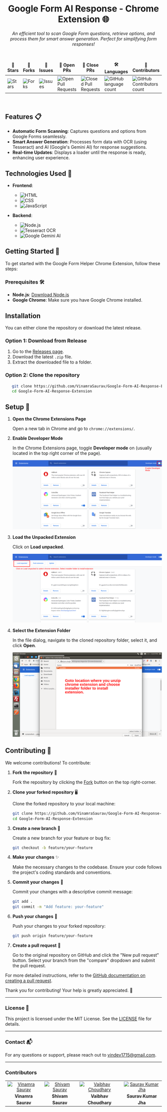 <div align="center">

# **Google Form AI Response - Chrome Extension** 🌐

<i>An efficient tool to scan Google Form questions, retrieve options, and process them for smart answer generation. Perfect for simplifying form responses!</i>

</div>

<div align="center">
<br>

<table align="center">
    <thead align="center">
        <tr border: 1px;>
            <td><b>🌟 Stars</b></td>
            <td><b>🍴 Forks</b></td>
            <td><b>🐛 Issues</b></td>
            <td><b>🔔 Open PRs</b></td>
            <td><b>🔕 Close PRs</b></td>
            <td><b>🛠️ Languages</b></td>
            <td><b>👥 Contributors</b></td>
        </tr>
     </thead>
    <tbody>
         <tr>
            <td><img alt="Stars" src="https://img.shields.io/github/stars/VinamraSaurav/Google-Form-AI-Response-Extension?style=flat&logo=github"/></td>
            <td><img alt="Forks" src="https://img.shields.io/github/forks/VinamraSaurav/Google-Form-AI-Response-Extension?style=flat&logo=github"/></td>
            <td><img alt="Issues" src="https://img.shields.io/github/issues/VinamraSaurav/Google-Form-AI-Response-Extension?style=flat&logo=github"/></td>
            <td><img alt="Open Pull Requests" src="https://img.shields.io/github/issues-pr/VinamraSaurav/Google-Form-AI-Response-Extension?style=flat&logo=github"/></td>
            <td><img alt="Closed Pull Requests" src="https://img.shields.io/github/issues-pr-closed/VinamraSaurav/Google-Form-AI-Response-Extension?style=flat&color=critical&logo=github"/></td>
            <td><img alt="GitHub language count" src="https://img.shields.io/github/languages/count/VinamraSaurav/Google-Form-AI-Response-Extension?style=flat&color=green&logo=github"></td>
            <td><img alt="GitHub Contributors count" src="https://img.shields.io/github/contributors/VinamraSaurav/Google-Form-AI-Response-Extension?style=flat&color=blue&logo=github"/></td>
        </tr>
    </tbody>
</table>
</div>
<br>

## Features 📋

- **Automatic Form Scanning**: Captures questions and options from Google Forms seamlessly.
- **Smart Answer Generation**: Processes form data with OCR (using Tesseract) and AI (Google's Gemini AI) for response suggestions.
- **Real-time Updates**: Displays a loader until the response is ready, enhancing user experience.

## Technologies Used 🔧

- **Frontend**: 
   - ![HTML](https://img.shields.io/badge/HTML-E34F26?style=for-the-badge&logo=html5&logoColor=white)
   - ![CSS](https://img.shields.io/badge/CSS-1572B6?style=for-the-badge&logo=css3&logoColor=white)
   - ![JavaScript](https://img.shields.io/badge/JavaScript-F7DF1E?style=for-the-badge&logo=javascript&logoColor=black)

- **Backend**:
   - ![Node.js](https://img.shields.io/badge/Node.js-43853D?style=for-the-badge&logo=node.js&logoColor=white)
   - ![Tesseract OCR](https://img.shields.io/badge/Tesseract_OCR-5d5d5d?style=for-the-badge&logo=tesseract&logoColor=white)
   - ![Google Gemini AI](https://img.shields.io/badge/Google_Gemini_AI-4285F4?style=for-the-badge&logo=google&logoColor=white)

## Getting Started 🚀

To get started with the Google Form Helper Chrome Extension, follow these steps:

### Prerequisites 🛠️

- **Node.js**: [Download Node.js](https://nodejs.org/)
- **Google Chrome**: Make sure you have Google Chrome installed.


## Installation

You can either clone the repository or download the latest release.

### Option 1: Download from Release

1. Go to the [Releases page](https://github.com/VinamraSaurav/Google-Form-AI-Response-Extension/releases).
2. Download the latest `.zip` file.
3. Extract the downloaded file to a folder.

### Option 2: Clone the repository

```bash
   git clone https://github.com/VinamraSaurav/Google-Form-AI-Response-Extension.git
   cd Google-Form-AI-Response-Extension
```

## Setup 📝
1. **Open the Chrome Extensions Page**

   Open a new tab in Chrome and go to `chrome://extensions/`.

3. **Enable Developer Mode**

   In the Chrome Extensions page, toggle **Developer mode** on (usually located in the top right corner of the page).

   ![Enable Developer Mode](assets/images/developer.webp)

4. **Load the Unpacked Extension**

   Click on **Load unpacked**.

   ![Load Unpacked](assets/images/load_unpacked.webp)

5. **Select the Extension Folder**

   In the file dialog, navigate to the cloned repository folder, select it, and click **Open**.

   ![Select Folder](assets/images/select_folder.webp)


## Contributing 🤝

We welcome contributions! To contribute:

1. **Fork the repository** 🍴

   Fork the repository by clicking the [Fork](https://github.com/VinamraSaurav/Google-Form-AI-Response-Extension/fork) button on the top right-corner.

2. **Clone your forked repository** 🖥️

   Clone the forked repository to your local machine:

   ```bash
   git clone https://github.com/VinamraSaurav/Google-Form-AI-Response-Extension.git
   cd Google-Form-AI-Response-Extension
   ```

3. **Create a new branch** 🌱

   Create a new branch for your feature or bug fix:

   ```bash
   git checkout -b feature/your-feature
   ```

4. **Make your changes** ✨

   Make the necessary changes to the codebase. Ensure your code follows the project's coding standards and conventions.

5. **Commit your changes** 💾

   Commit your changes with a descriptive commit message:

   ```bash
   git add .
   git commit -m "Add feature: your-feature"
   ```

6. **Push your changes** 🚀

   Push your changes to your forked repository:

   ```bash
   git push origin feature/your-feature
   ```

7. **Create a pull request** 🔄

   Go to the original repository on GitHub and click the "New pull request" button. Select your branch from the "compare" dropdown and submit the pull request.

For more detailed instructions, refer to the [GitHub documentation on creating a pull request](https://docs.github.com/en/github/collaborating-with-issues-and-pull-requests/creating-a-pull-request).

Thank you for contributing! Your help is greatly appreciated. 🌟

---

### License 📝

This project is licensed under the MIT License. See the [LICENSE](LICENSE) file for details.

---

### Contact 📬

For any questions or support, please reach out to [vindev1715@gmail.com](mailto:vindev1715@gmail.com).

---

### Contributors

<table>
<tr>
    <td align="center" style="word-wrap: break-word; width: 150.0; height: 150.0">
        <a href=https://github.com/VinamraSaurav>
            <img src=https://avatars.githubusercontent.com/u/80186642?v=4 width="100;"  alt="Vinamra Saurav"/>
            <br />
            <sub style="font-size:14px"><b>Vinamra Saurav</b></sub>
        </a>
    </td>
    <td align="center" style="word-wrap: break-word; width: 150.0; height: 150.0">
        <a href=https://github.com/im-ShivamSaurav>
            <img src=https://avatars.githubusercontent.com/u/85785778?v=4 width="100;"  alt="Shivam Saurav"/>
            <br />
            <sub style="font-size:14px"><b>Shivam Saurav</b></sub>
        </a>
    </td>
    <td align="center" style="word-wrap: break-word; width: 150.0; height: 150.0">
        <a href=https://github.com/Vaibhav-Choudhary>
            <img src=https://avatars.githubusercontent.com/u/143454156?v=4 width="100;"  alt="Vaibhav Choudhary"/>
            <br />
            <sub style="font-size:14px"><b>Vaibhav Choudhary</b></sub>
        </a>
    </td>
    <td align="center" style="word-wrap: break-word; width: 150.0; height: 150.0">
        <a href=https://github.com/saurav1729>
            <img src=https://avatars.githubusercontent.com/u/115021946?v=4 width="100;"  alt="Saurav Kumar Jha"/>
            <br />
            <sub style="font-size:14px"><b>Saurav Kumar Jha</b></sub>
        </a>
    </td>
</tr>
</table>
   